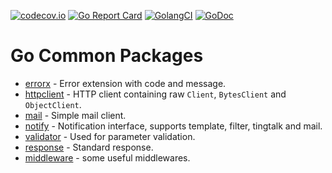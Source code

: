 [![codecov.io](https://codecov.io/gh/vesoft-inc/go-pkg/branch/master/graph/badge.svg)](https://codecov.io/gh/vesoft-inc/go-pkg)
[![Go Report Card](https://goreportcard.com/badge/github.com/vesoft-inc/go-pkg)](https://goreportcard.com/report/github.com/vesoft-inc/go-pkg)
[![GolangCI](https://golangci.com/badges/github.com/vesoft-inc/go-pkg.svg)](https://golangci.com/r/github.com/vesoft-inc/go-pkg)
[![GoDoc](https://godoc.org/github.com/vesoft-inc/go-pkg?status.svg)](https://godoc.org/github.com/vesoft-inc/go-pkg)

# Go Common Packages

- [errorx](errorx) - Error extension with code and message.
- [httpclient](httpclient) - HTTP client containing raw `Client`, `BytesClient` and `ObjectClient`.
- [mail](mail) - Simple mail client.
- [notify](notify) - Notification interface, supports template, filter, tingtalk and mail.
- [validator](validator) - Used for parameter validation.
- [response](response) - Standard response.
- [middleware](middleware) - some useful middlewares.

